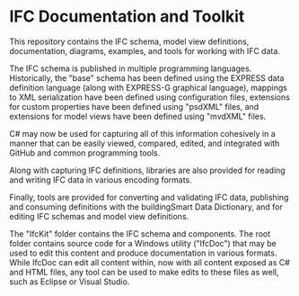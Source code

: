 
IFC Documentation and Toolkit
=============================

This repository contains the IFC schema, model view definitions, documentation, diagrams, examples, and tools for working with IFC data. 

The IFC schema is published in multiple programming languages. Historically, the "base" schema has been defined using the EXPRESS data definition language (along with EXPRESS-G graphical language), mappings to XML serialization have been defined using configuration files, extensions for custom properties have been defined using "psdXML" files, and extensions for model views have been defined using "mvdXML" files.

C# may now be used for capturing all of this information cohesively in a manner that can be easily viewed, compared, edited, and integrated with GitHub and common programming tools.

Along with capturing IFC definitions, libraries are also provided for reading and writing IFC data in various encoding formats.

Finally, tools are provided for converting and validating IFC data, publishing and consuming definitions with the buildingSmart Data Dictionary, and for editing IFC schemas and model view definitions.

The "IfcKit" folder contains the IFC schema and components. The root folder contains source code for a Windows utility ("IfcDoc") that may be used to edit this content and produce documentation in various formats. While IfcDoc can edit all content within, now with all content exposed as C# and HTML files, any tool can be used to make edits to these files as well, such as Eclipse or Visual Studio.
